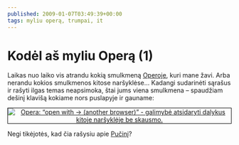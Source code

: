 ```yaml
---
published: 2009-01-07T03:49:39+00:00
tags: myliu operą, trumpai, it
---
```


# Kodėl aš myliu Operą (1)

<p>Laikas nuo laiko vis atrandu kokią smulkmeną <a href="http://www.opera.com">Operoje</a>, kuri mane žavi. Arba nerandu kokios smulkmenos kitose naršyklėse… Kadangi sudarinėti sąrašus ir rašyti ilgas temas neapsimoka, štai jums viena smulkmena – spaudžiam dešinį klavišą kokiame nors puslapyje ir gauname:</p>
<p style="text-align:center;"><a href="https://www.dominykas.lt/attachments/2009/01/opera-open-with-another-browser.html" rel="attachment wp-att-71" title="Opera: “open with -> (another browser)” - falimybė atsidaryti dalykus kitoje naršyklėje be skausmo."><img src="https://www.dominykas.lt/uploads/2009/01/opera-open-with.png" alt="Opera: “open with -> (another browser)” - galimybė atsidaryti dalykus kitoje naršyklėje be skausmo." style="border:1px solid #000;"></a></p>
<p>Negi tikėjotės, kad čia rašysiu apie <a href="http://lt.wikipedia.org/wiki/Giacomo_Puccini">Pučinį</a>?</p>